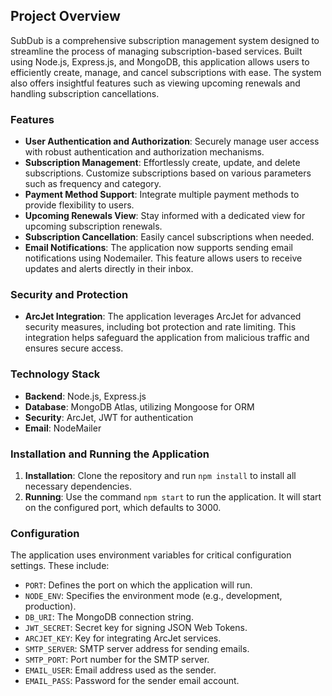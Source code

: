 
## Project Overview

SubDub is a comprehensive subscription management system designed to streamline the process of managing subscription-based services. Built using Node.js, Express.js, and MongoDB, this application allows users to efficiently create, manage, and cancel subscriptions with ease. The system also offers insightful features such as viewing upcoming renewals and handling subscription cancellations.

### Features

- **User Authentication and Authorization**: Securely manage user access with robust authentication and authorization mechanisms.
- **Subscription Management**: Effortlessly create, update, and delete subscriptions. Customize subscriptions based on various parameters such as frequency and category.
- **Payment Method Support**: Integrate multiple payment methods to provide flexibility to users.
- **Upcoming Renewals View**: Stay informed with a dedicated view for upcoming subscription renewals.
- **Subscription Cancellation**: Easily cancel subscriptions when needed.
- **Email Notifications**: The application now supports sending email notifications using Nodemailer. This feature allows users to receive updates and alerts directly in their inbox.

### Security and Protection

- **ArcJet Integration**: The application leverages ArcJet for advanced security measures, including bot protection and rate limiting. This integration helps safeguard the application from malicious traffic and ensures secure access.

### Technology Stack

- **Backend**: Node.js, Express.js
- **Database**: MongoDB Atlas, utilizing Mongoose for ORM
- **Security**: ArcJet, JWT for authentication
- **Email**: NodeMailer

### Installation and Running the Application

1. **Installation**: Clone the repository and run `npm install` to install all necessary dependencies.
2. **Running**: Use the command `npm start` to run the application. It will start on the configured port, which defaults to 3000.

### Configuration

The application uses environment variables for critical configuration settings. These include:

- `PORT`: Defines the port on which the application will run.
- `NODE_ENV`: Specifies the environment mode (e.g., development, production).
- `DB_URI`: The MongoDB connection string.
- `JWT_SECRET`: Secret key for signing JSON Web Tokens.
- `ARCJET_KEY`: Key for integrating ArcJet services.
- `SMTP_SERVER`: SMTP server address for sending emails.
- `SMTP_PORT`: Port number for the SMTP server.
- `EMAIL_USER`: Email address used as the sender.
- `EMAIL_PASS`: Password for the sender email account.

